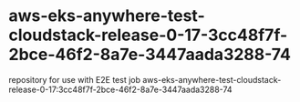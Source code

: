 # aws-eks-anywhere-test-cloudstack-release-0-17-3cc48f7f-2bce-46f2-8a7e-3447aada3288-74
repository for use with E2E test job aws-eks-anywhere-test-cloudstack-release-0-17:3cc48f7f-2bce-46f2-8a7e-3447aada3288-74

